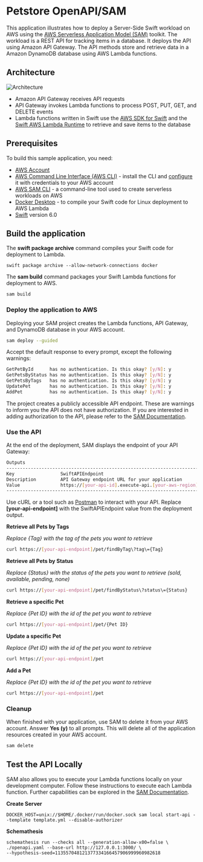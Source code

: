 # Petstore OpenAPI/SAM

This application illustrates how to deploy a Server-Side Swift workload on AWS using the [AWS Serverless Application Model (SAM)](https://aws.amazon.com/serverless/sam/) toolkit. The workload is a REST API for tracking items in a database. It deploys the API using Amazon API Gateway. The API methods store and retrieve data in a Amazon DynamoDB database using AWS Lambda functions.

## Architecture

![Architecture](images/architecture.png)

- Amazon API Gateway receives API requests
- API Gateway invokes Lambda functions to process POST, PUT, GET, and DELETE events
- Lambda functions written in Swift use the [AWS SDK for Swift](https://aws.amazon.com/sdk-for-swift/) and the [Swift AWS Lambda Runtime](https://github.com/swift-server/swift-aws-lambda-runtime) to retrieve and save items to the database

## Prerequisites

To build this sample application, you need:

- [AWS Account](https://console.aws.amazon.com/)
- [AWS Command Line Interface (AWS CLI)](https://docs.aws.amazon.com/cli/latest/userguide/cli-chap-getting-started.html) - install the CLI and [configure](https://docs.aws.amazon.com/cli/latest/userguide/cli-configure-quickstart.html) it with credentials to your AWS account
- [AWS SAM CLI](https://docs.aws.amazon.com/serverless-application-model/latest/developerguide/install-sam-cli.html) - a command-line tool used to create serverless workloads on AWS
- [Docker Desktop](https://www.docker.com/products/docker-desktop/) - to compile your Swift code for Linux deployment to AWS Lambda
- [Swift](https://www.swift.org/getting-started/) version 6.0

## Build the application

The **swift package archive** command compiles your Swift code for deployment to Lambda.

```
swift package archive --allow-network-connections docker
```

The **sam build** command packages your Swift Lambda functions for deployment to AWS.

```bash
sam build
```

### Deploy the application to AWS

Deploying your SAM project creates the Lambda functions, API Gateway, and DynamoDB database in your AWS account.

```bash
sam deploy --guided
```

Accept the default response to every prompt, except the following warnings:

```bash
GetPetById      has no authentication. Is this okay? [y/N]: y
GetPetsByStatus has no authentication. Is this okay? [y/N]: y
GetPetsByTags   has no authentication. Is this okay? [y/N]: y
UpdatePet       has no authentication. Is this okay? [y/N]: y
AddPet          has no authentication. Is this okay? [y/N]: y
```

The project creates a publicly accessible API endpoint. These are warnings to inform you the API does not have authorization. If you are interested in adding authorization to the API, please refer to the [SAM Documentation](https://docs.aws.amazon.com/serverless-application-model/latest/developerguide/sam-resource-httpapi.html).

### Use the API

At the end of the deployment, SAM displays the endpoint of your API Gateway:

```bash
Outputs
----------------------------------------------------------------------------------------
Key                 SwiftAPIEndpoint
Description         API Gateway endpoint URL for your application
Value               https://[your-api-id].execute-api.[your-aws-region].amazonaws.com
----------------------------------------------------------------------------------------
```

Use cURL or a tool such as [Postman](https://www.postman.com/) to interact with your API. Replace **[your-api-endpoint]** with the SwiftAPIEndpoint value from the deployment output.

**Retrieve all Pets by Tags**

_Replace {Tag} with the tag of the pets you want to retrieve_ 

```bash
curl https://[your-api-endpoint]/pet/findByTag\?tag\={Tag}
```

**Retrieve all Pets by Status**

_Replace {Status} with the status of the pets you want to retrieve (sold, available, pending, none)_ 

```bash
curl https://[your-api-endpoint]/pet/findByStatus\?status\={Status}
```

**Retrieve a specific Pet**

_Replace {Pet ID} with the id of the pet you want to retrieve_

```bash
curl https://[your-api-endpoint]/pet/{Pet ID}
```

**Update a specific Pet**

_Replace {Pet ID} with the id of the pet you want to retrieve_

```bash
curl https://[your-api-endpoint]/pet
```

**Add a Pet**

_Replace {Pet ID} with the id of the pet you want to retrieve_

```bash
curl https://[your-api-endpoint]/pet 
```
### Cleanup

When finished with your application, use SAM to delete it from your AWS account. Answer **Yes (y)** to all prompts. This will delete all of the application resources created in your AWS account.

```bash
sam delete
```

## Test the API Locally

SAM also allows you to execute your Lambda functions locally on your development computer. Follow these instructions to execute each Lambda function. Further capabilities can be explored in the [SAM Documentation](https://docs.aws.amazon.com/serverless-application-model/latest/developerguide/serverless-sam-cli-using-invoke.html).

**Create Server**

```
DOCKER_HOST=unix://$HOME/.docker/run/docker.sock sam local start-api --template template.yml --disable-authorizer
```

**Schemathesis**

```
schemathesis run --checks all --generation-allow-x00=false \
./openapi.yaml --base-url http://127.0.0.1:3000/ \
--hypothesis-seed=113557048121377334166457906999960982618
```


